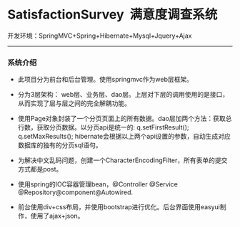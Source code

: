 # SatisfactionSurvey  满意度调查系统

开发环境：SpringMVC+Spring+Hibernate+Mysql+Jquery+Ajax

* * *

### 系统介绍

- 此项目分为前台和后台管理。使用springmvc作为web层框架。
  
- 分为3层架构： web层、业务层、dao层。上层对下层的调用使用的是接口，从而实现了层与层之间的完全解耦功能。

- 使用Page对象封装了一个分页页面上的所有数据。dao层加两个方法：获取总行数，获取分页数据。以分页api是统一的: q.setFirstResult(); q.setMaxResults();  hibernate会根据以上两个api设置的参数，自动生成对应数据库的独有的分页sql语句。

- 为解决中文乱码问题，创建一个CharacterEncodingFilter，所有表单的提交方式都是post。

- 使用spring的IOC容器管理bean，@Controller @Service @Repository@component@Autowired.

- 前台使用div+css布局，并使用bootstrap进行优化。后台界面使用easyui制作，使用了ajax+json。   
